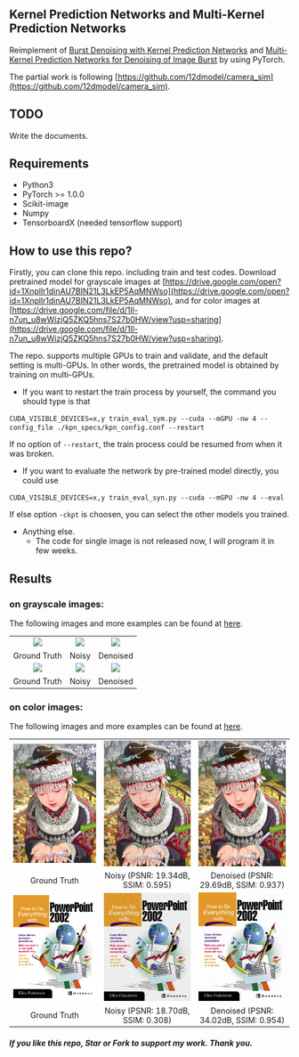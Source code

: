 ## Kernel Prediction  Networks and Multi-Kernel Prediction Networks
Reimplement of [Burst Denoising with Kernel Prediction Networks](https://arxiv.org/pdf/1712.02327.pdf) and [Multi-Kernel Prediction Networks for Denoising of Image Burst](https://arxiv.org/pdf/1902.05392.pdf) by using PyTorch.

The partial work is following [https://github.com/12dmodel/camera_sim](https://github.com/12dmodel/camera_sim).

## TODO
Write the documents.

## Requirements
- Python3
- PyTorch >= 1.0.0
- Scikit-image
- Numpy
- TensorboardX (needed tensorflow support)

## How to use this repo?

Firstly, you can clone this repo. including train and test codes. Download pretrained model for grayscale images at [https://drive.google.com/open?id=1Xnpllr1dinAU7BIN21L3LkEP5AqMNWso](https://drive.google.com/open?id=1Xnpllr1dinAU7BIN21L3LkEP5AqMNWso), and for color images at [https://drive.google.com/file/d/1Il-n7un_u8wWizjQ5ZKQ5hns7S27b0HW/view?usp=sharing](https://drive.google.com/file/d/1Il-n7un_u8wWizjQ5ZKQ5hns7S27b0HW/view?usp=sharing).

The repo. supports multiple GPUs to train and validate, and the default setting is multi-GPUs. In other words, the pretrained model is obtained by training on multi-GPUs.

- If you want to restart the train process by yourself, the command you should type is that
```angular2html
CUDA_VISIBLE_DEVICES=x,y train_eval_sym.py --cuda --mGPU -nw 4 --config_file ./kpn_specs/kpn_config.conf --restart
```
If no option of `--restart`, the train process could be resumed from when it was broken.

- If you want to evaluate the network by pre-trained model directly, you could use
```angular2html
CUDA_VISIBLE_DEVICES=x,y train_eval_syn.py --cuda --mGPU -nw 4 --eval
```
If else option `-ckpt` is choosen, you can select the other models you trained.

- Anything else.
  - The code for single image is not released now, I will program it in few weeks.
  
## Results
### on grayscale images:
The following images and more examples can be found at [here](https://github.com/z-bingo/kernel-prediction-networks-PyTorch/blob/master/eval_images/).

<table>
<tr>
<td> <center> <img src="https://github.com/z-bingo/kernel-prediction-networks-PyTorch/blob/master/eval_images/1_gt.png"/ width="300"> </center> </td>

<td> <center> <img src="https://github.com/z-bingo/kernel-prediction-networks-PyTorch/blob/master/eval_images/1_noisy.png"/ width="300" height=width> </center> </td>

<td> <center> <img src="https://github.com/z-bingo/kernel-prediction-networks-PyTorch/blob/master/eval_images/1_kpn.png"/ width="300" height=width> </center> </td>
</tr>

<tr>
<td><center> Ground Truth </center></td>
<td><center> Noisy </center></td>
<td><center> Denoised </center></td>
</tr>

<tr>
<td> <center> <img src="https://github.com/z-bingo/kernel-prediction-networks-PyTorch/blob/master/eval_images/21_gt.png"/ width="300"> </center> </td>

<td> <center> <img src="https://github.com/z-bingo/kernel-prediction-networks-PyTorch/blob/master/eval_images/21_noisy.png"/ width="300" height=width> </center> </td>

<td> <center> <img src="https://github.com/z-bingo/kernel-prediction-networks-PyTorch/blob/master/eval_images/21_kpn.png"/ width="300" height=width> </center> </td>
</tr>

<tr>
<td><center> Ground Truth </center></td>
<td><center> Noisy </center></td>
<td><center> Denoised </center></td>
</tr>
</table>

### on color images:
The following images and more examples can be found at [here](https://github.com/LujiaJin/kernel-prediction-networks-PyTorch/tree/master/eval_images_RGB/).

<table>
<tr>
<td> <center> <img src="https://github.com/LujiaJin/kernel-prediction-networks-PyTorch/blob/master/eval_images_RGB/4_gt.png"/ width="300"> </center> </td>

<td> <center> <img src="https://github.com/LujiaJin/kernel-prediction-networks-PyTorch/blob/master/eval_images_RGB/4_noisy_19.34dB_0.595.png"/ width="300" height=width> </center> </td>

<td> <center> <img src="https://github.com/LujiaJin/kernel-prediction-networks-PyTorch/blob/master/eval_images_RGB/4_pred_29.69dB_0.937.png"/ width="300" height=width> </center> </td>
</tr>

<tr>
<td><center> Ground Truth </center></td>
<td><center> Noisy (PSNR: 19.34dB, SSIM: 0.595) </center></td>
<td><center> Denoised (PSNR: 29.69dB, SSIM: 0.937) </center></td>
</tr>

<tr>
<td> <center> <img src="https://github.com/LujiaJin/kernel-prediction-networks-PyTorch/blob/master/eval_images_RGB/12_gt.png"/ width="300"> </center> </td>

<td> <center> <img src="https://github.com/LujiaJin/kernel-prediction-networks-PyTorch/blob/master/eval_images_RGB/12_noisy_18.70dB_0.308.png"/ width="300" height=width> </center> </td>

<td> <center> <img src="https://github.com/LujiaJin/kernel-prediction-networks-PyTorch/blob/master/eval_images_RGB/12_pred_34.02dB_0.954.png"/ width="300" height=width> </center> </td>
</tr>

<tr>
<td><center> Ground Truth </center></td>
<td><center> Noisy (PSNR: 18.70dB, SSIM: 0.308) </center></td>
<td><center> Denoised (PSNR: 34.02dB, SSIM: 0.954) </center></td>
</tr>
</table>

##### If you like this repo, Star or Fork to support my work. Thank you.
